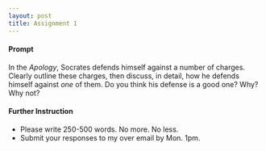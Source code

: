 ```yaml
---
layout: post
title: Assignment 1
---
```


#### Prompt ####

In the *Apology*, Socrates defends himself against a number of charges. Clearly outline these charges, then discuss, in detail, how he defends himself against *one* of them. Do you think his defense is a good one? Why? Why not? 


#### Further Instruction ####

+ Please write 250-500 words. No more. No less. 
+ Submit your responses to my over email by Mon. 1pm. 
 

